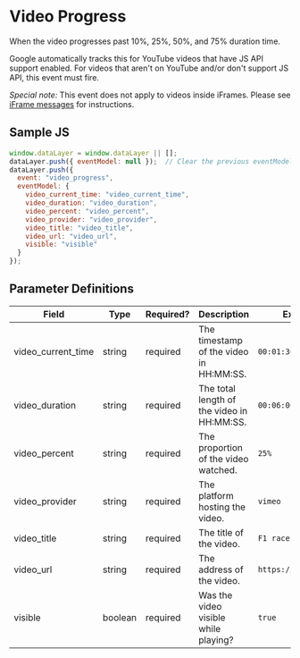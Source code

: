 # Video Progress
When the video progresses past 10%, 25%, 50%, and 75% duration time.

Google automatically tracks this for YouTube videos that have JS API support enabled. For videos that aren't on YouTube and/or don't support JS API, this event must fire.

*Special note:* This event does not apply to videos inside iFrames. Please see [iFrame messages](/events/standard/iframe_post_message.md) for instructions.
## Sample JS
``` javascript
window.dataLayer = window.dataLayer || [];
dataLayer.push({ eventModel: null });  // Clear the previous eventModel object.
dataLayer.push({
  event: "video_progress",
  eventModel: {
    video_current_time: "video_current_time",
    video_duration: "video_duration",
    video_percent: "video_percent",
    video_provider: "video_provider",
    video_title: "video_title",
    video_url: "video_url",
    visible: "visible"
  }
});
```
## Parameter Definitions

|Field|Type|Required?|Description|Example|
| --- | --- | --- | --- | --- |
|video_current_time|string|required|The timestamp of the video in HH:MM:SS.|`00:01:30`|
|video_duration|string|required|The total length of the video in HH:MM:SS.|`00:06:00`|
|video_percent|string|required|The proportion of the video watched.|`25%`|
|video_provider|string|required|The platform hosting the video.|`vimeo`|
|video_title|string|required|The title of the video.|`F1 races rock`|
|video_url|string|required|The address of the video.|`https://example.com`|
|visible|boolean|required|Was the video visible while playing?|`true`|
